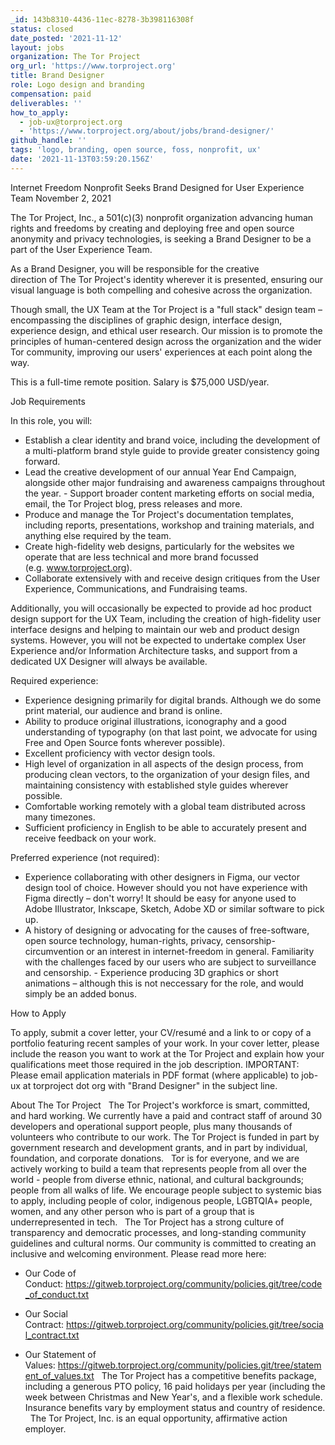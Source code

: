```yaml
---
_id: 143b8310-4436-11ec-8278-3b398116308f
status: closed
date_posted: '2021-11-12'
layout: jobs
organization: The Tor Project
org_url: 'https://www.torproject.org'
title: Brand Designer
role: Logo design and branding
compensation: paid
deliverables: ''
how_to_apply:
  - job-ux@torproject.org
  - 'https://www.torproject.org/about/jobs/brand-designer/'
github_handle: ''
tags: 'logo, branding, open source, foss, nonprofit, ux'
date: '2021-11-13T03:59:20.156Z'
---
```

Internet Freedom Nonprofit Seeks Brand Designed for User Experience Team
November 2, 2021

The Tor Project, Inc., a 501(c)(3) nonprofit organization advancing human rights and freedoms by creating and deploying free and open source anonymity and privacy technologies, is seeking a Brand Designer to be a part of the User Experience Team.

As a Brand Designer, you will be responsible for the creative direction of The Tor Project's identity wherever it is presented, ensuring our visual language is both compelling and cohesive across the organization.

Though small, the UX Team at the Tor Project is a "full stack" design team – encompassing the disciplines of graphic design, interface design, experience design, and ethical user research. Our mission is to promote the principles of human-centered design across the organization and the wider Tor community, improving our users' experiences at each point along the way.

This is a full-time remote position. Salary is $75,000 USD/year.

Job Requirements

In this role, you will:

- Establish a clear identity and brand voice, including the development of a multi-platform brand style guide to provide greater consistency going forward.
- Lead the creative development of our annual Year End Campaign, alongside other major fundraising and awareness campaigns throughout the year.
- Support broader content marketing efforts on social media, email, the Tor Project blog, press releases and more.
- Produce and manage the Tor Project's documentation templates, including reports, presentations, workshop and training materials, and anything else required by the team.
- Create high-fidelity web designs, particularly for the websites we operate that are less technical and more brand focussed (e.g. www.torproject.org).
- Collaborate extensively with and receive design critiques from the User Experience, Communications, and Fundraising teams.

Additionally, you will occasionally be expected to provide ad hoc product design support for the UX Team, including the creation of high-fidelity user interface designs and helping to maintain our web and product design systems. However, you will not be expected to undertake complex User Experience and/or Information Architecture tasks, and support from a dedicated UX Designer will always be available.

Required experience:

- Experience designing primarily for digital brands. Although we do some print material, our audience and brand is online.
- Ability to produce original illustrations, iconography and a good understanding of typography (on that last point, we advocate for using Free and Open Source fonts wherever possible).
- Excellent proficiency with vector design tools.
- High level of organization in all aspects of the design process, from producing clean vectors, to the organization of your design files, and maintaining consistency with established style guides wherever possible.
- Comfortable working remotely with a global team distributed across many timezones.
- Sufficient proficiency in English to be able to accurately present and receive feedback on your work.

Preferred experience (not required):

- Experience collaborating with other designers in Figma, our vector design tool of choice. However should you not have experience with Figma directly – don't worry! It should be easy for anyone used to Adobe Illustrator, Inkscape, Sketch, Adobe XD or similar software to pick up.
- A history of designing or advocating for the causes of free-software, open source technology, human-rights, privacy, censorship-circumvention or an interest in internet-freedom in general.
Familiarity with the challenges faced by our users who are subject to surveillance and censorship.
- Experience producing 3D graphics or short animations – although this is not neccessary for the role, and would simply be an added bonus.

How to Apply

To apply, submit a cover letter, your CV/resumé and a link to or copy of a portfolio featuring recent samples of your work. In your cover letter, please include the reason you want to work at the Tor Project and explain how your qualifications meet those required in the job description.
IMPORTANT: Please email application materials in PDF format (where applicable) to job-ux at torproject dot org with "Brand Designer" in the subject line.

About The Tor Project
 
The Tor Project's workforce is smart, committed, and hard working. We currently have a paid and contract staff of around 30 developers and operational support people, plus many thousands of volunteers who contribute to our work. The Tor Project is funded in part by government research and development grants, and in part by individual, foundation, and corporate donations.
 
Tor is for everyone, and we are actively working to build a team that represents people from all over the world - people from diverse ethnic, national, and cultural backgrounds; people from all walks of life. We encourage people subject to systemic bias to apply, including people of color, indigenous people, LGBTQIA+ people, women, and any other person who is part of a group that is underrepresented in tech.
 
The Tor Project has a strong culture of transparency and democratic processes, and long-standing community guidelines and cultural norms. Our community is committed to creating an inclusive and welcoming environment. Please read more here:
 
- Our Code of Conduct: https://gitweb.torproject.org/community/policies.git/tree/code_of_conduct.txt

- Our Social Contract: https://gitweb.torproject.org/community/policies.git/tree/social_contract.txt

- Our Statement of Values: https://gitweb.torproject.org/community/policies.git/tree/statement_of_values.txt
 
The Tor Project has a competitive benefits package, including a generous PTO policy, 16 paid holidays per year (including the week between Christmas and New Year's, and a flexible work schedule. Insurance benefits vary by employment status and country of residence.
 
The Tor Project, Inc. is an equal opportunity, affirmative action employer.
